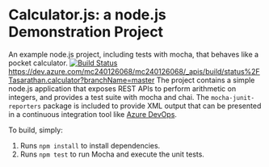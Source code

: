Calculator.js: a node.js Demonstration Project
==============================================
An example node.js project, including tests with mocha, that behaves like
a pocket calculator.
[![Build Status](https://dev.azure.com/mc240126068/mc240126068/_apis/build/status%2FTasarathan.calculator?branchName=master)](https://dev.azure.com/mc240126068/mc240126068/_build/latest?definitionId=1&branchName=master)
https://dev.azure.com/mc240126068/mc240126068/_apis/build/status%2FTasarathan.calculator?branchName=master
The project contains a simple node.js application that exposes REST APIs
to perform arithmetic on integers, and provides a test suite with mocha
and chai.  The `mocha-junit-reporters` package is included to provide XML
output that can be presented in a continuous integration tool like
[Azure DevOps](https://azure.com/devops).

To build, simply:

1. Runs `npm install` to install dependencies.
2. Runs `npm test` to run Mocha and execute the unit tests.

